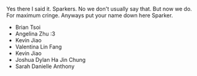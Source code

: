Yes there I said it. Sparkers. No we don't usually say that. But now we do. For maximum cringe. Anyways put your name down here Sparker.

* Brian Tsoi
* Angelina Zhu :3
* Kevin Jiao
* Valentina Lin Fang
* Kevin Jiao
* Joshua Dylan Ha Jin Chung
* Sarah Danielle Anthony

